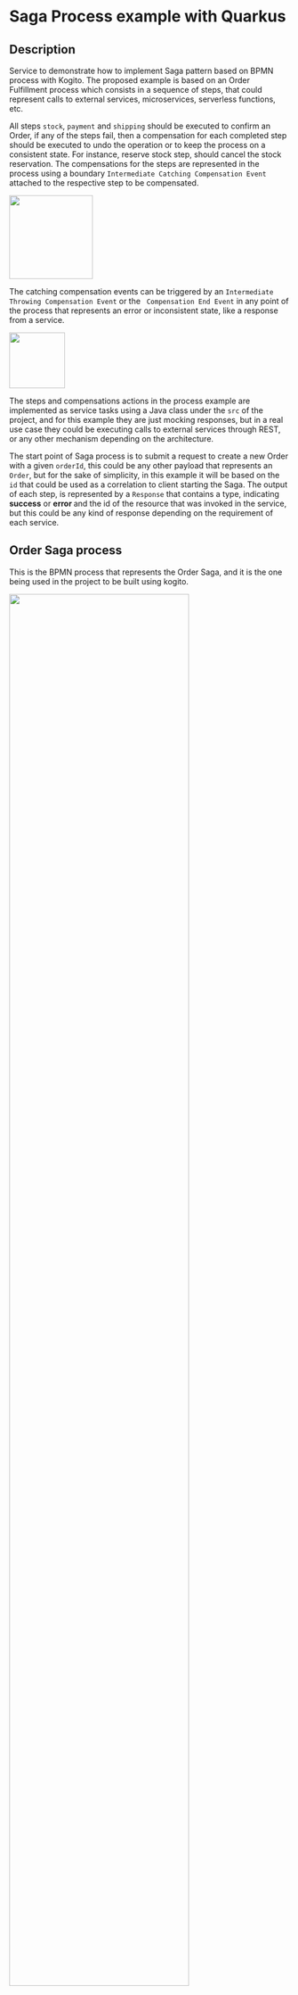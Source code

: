 # Saga Process example with Quarkus

## Description

Service to demonstrate how to implement Saga pattern based on BPMN process with Kogito. The proposed example is based
 on an Order Fulfillment process which consists in a sequence of steps, that could represent calls to external
  services, microservices, serverless functions, etc.
  
 All steps `stock`, `payment` and `shipping` should be executed to confirm an Order, if any of the
  steps fail, then a compensation for each completed step should be executed to undo the operation or to keep the
   process on a consistent state. For instance, reserve stock step, should cancel the stock reservation. The
    compensations for the steps are represented in the process using a boundary `Intermediate Catching Compensation
Event` attached to the respective step to be compensated.          

<img src="docs/images/boundary-compensation.png" height="150px"/>

The catching compensation events can be triggered by an `Intermediate Throwing Compensation Event` or the
 ` Compensation End Event` in any point of the process that represents an error or inconsistent state, like a response
  from a service.
 
 <img src="docs/images/throwing-compensation.png" height="100px"/>

The steps and compensations actions in the process example are implemented as service tasks using a Java class under
 the `src` of the project, and for this example they are just mocking responses, but in a real use case they
  could be executing calls to external services through REST, or any other mechanism depending on the architecture. 
 
 The start point of Saga process is to submit a request to create a new Order with a given `orderId`, this could be
  any other payload that represents an `Order`, but for the sake of simplicity, in this example it will be
   based on the `id` that could be used as a correlation to client starting the Saga.
  The output of each step, is represented by a `Response` that contains a type, indicating <b>success</b> or <b>error
  </b> and the id of the resource that was invoked in the service, but this could be any kind of response depending on
   the requirement of each service.

## Order Saga process

This is the BPMN process that represents the Order Saga, and it is the one being used in the project to be built using
 kogito.

<img src="docs/images/orders-saga-svg.svg" width="80%"/>

## Installing and Running

### Prerequisites

You will need:
  - Java 17+ installed
  - Environment variable JAVA_HOME set accordingly
  - Maven 3.8.6+ installed

When using native image compilation, you will also need:
  - [GraalVM 19.1.1](https://github.com/oracle/graal/releases/tag/vm-19.1.1) installed
  - Environment variable GRAALVM_HOME set accordingly
  - Note that GraalVM native image compilation typically requires other packages (glibc-devel, zlib-devel and gcc) to be installed too.  You also need 'native-image' installed in GraalVM (using 'gu install native-image'). Please refer to [GraalVM installation documentation](https://www.graalvm.org/docs/reference-manual/aot-compilation/#prerequisites) for more details.

### Compile and Run in Local Dev Mode

```
mvn clean compile quarkus:dev
```

### Package and Run in JVM mode

```
mvn clean package
java -jar target/process-saga-quarkus-runner.jar
```

### Package and Run using Local Native Image
Note that this requires GRAALVM_HOME to point to a valid GraalVM installation

```
mvn clean package -Pnative
```

To run the generated native executable, generated in `target/`, execute

```
./target/process-saga-quarkus-runner
```

Note: Native builds does not yet work on Windows, GraalVM and Quarkus should be rolling out support for Windows soon.

## OpenAPI (Swagger) documentation
[Specification at swagger.io](https://swagger.io/docs/specification/about/)

You can take a look at the [OpenAPI definition](http://localhost:8080/openapi?format=json) - automatically generated and included in this service - to determine all available operations exposed by this service. For easy readability you can visualize the OpenAPI definition file using a UI tool like for example available [Swagger UI](https://editor.swagger.io).

In addition, various clients to interact with this service can be easily generated using this OpenAPI definition.

When running in either Quarkus Development or Native mode, we also leverage the [Quarkus OpenAPI extension](https://quarkus.io/guides/openapi-swaggerui#use-swagger-ui-for-development) that exposes [Swagger UI](http://localhost:8080/swagger-ui/) that you can use to look at available REST endpoints and send test requests.

## Usage

Once the service is up and running, you can use the following examples to interact with the service. Note that rather than using the curl commands below, you can also use the [Swagger UI](http://localhost:8080/swagger-ui/) to send requests.

### Starting the Order Saga

#### POST /orders

Allows to start a new Order Saga with the given data:

Given data:

```json
{
    "orderId" : "03e6cf79-3301-434b-b5e1-d6899b5639aa"
    
}
```

Curl command (using the JSON object above):

```sh
curl -H "Content-Type: application/json" -X POST http://localhost:8080/orders -d '{"orderId" : "03e6cf79-3301-434b-b5e1-d6899b5639aa"}'
```
The response for the request is returned with attributes representing the response of each step, either
 success or failure. The `orderResponse` attribute indicates if the order can be confirmed in case of success or
  canceled in case of error.

Response example:

```json
    {
    "id": "799742b9-2903-45a3-be96-e7798f9425eb",
    "stockResponse": {
        "type": "SUCCESS",
        "resourceId": "c408e18d-6ec7-48bf-8396-ef2d45ab53d5"
    },
    "paymentResponse": {
        "type": "SUCCESS",
        "resourceId": "700672de-b897-4db6-b45e-411e2ade83a0"
    },
    "orderId": "12345678",
    "failService": "",
    "orderResponse": {
        "type": "SUCCESS",
        "resourceId": "12345678"
    },
    "shippingResponse": {
        "type": "SUCCESS",
        "resourceId": "3c3b8324-7e58-45ca-a939-244c19002e36"
    }
}
```

In the console executing the application you can check the log it with the executed steps.

```text
17:16:58:864 INFO  [org.kie.kogito.examples.StockService] Created Stock for 12345678 with Id: 8ab1ac13-38d0-49e6-ab40-1edd2dc39922
17:16:58:865 INFO  [org.kie.kogito.examples.PaymentService] Created Payment for 12345678 with Id: 2bfc044a-ccb4-4072-a26e-5a533d835257
17:16:58:865 INFO  [org.kie.kogito.examples.ShippingService] Created Shipping for 12345678 with Id: 84a45015-c98b-4e08-b4cd-cf05a19b87e1
17:16:58:865 INFO  [org.kie.kogito.examples.OrderService] Success Order 12345678
```

#### Simulating errors to activate the compensation flows

To make testing the process easier it was introduced an optional attribute `failService` that indicates which service
 should respond with an error. The attribute is basically the simple class name of the service.

Example:

```json
{
    "orderId" : "03e6cf79-3301-434b-b5e1-d6899b5639aa",
    "failService" : "PaymentService"    
}
```
Curl command (using the JSON object above):

```sh
curl -H "Content-Type: application/json" -X POST http://localhost:8080/orders -d '{"orderId" : "03e6cf79-3301-434b-b5e1-d6899b5639aa", "failService" : "PaymentService"}' 
```

Response example:

```json
{
    "id": "ef9c8b05-381c-456d-bf43-fbf5331a5e29",
    "stockResponse": {
        "type": "SUCCESS",
        "resourceId": "9098daa2-f40f-4231-995a-1c7d159df190"
    },
    "paymentResponse": {
        "type": "SUCCESS",
        "resourceId": "d6ac4086-efe9-4a9e-849c-2b6d48dbc1f0"
    },
    "orderId": "12345678",
    "failService": "ShippingService",
    "orderResponse": {
        "type": "ERROR",
        "resourceId": "12345678"
    },
    "shippingResponse": {
        "type": "ERROR",
        "resourceId": "39c40aa1-10af-42ad-8ba2-b8dd9c6279e1"
    }
}
```

In the console executing the application you can check the log it with the executed steps.

```text
17:16:17:723 INFO  [org.kie.kogito.examples.StockService] Created Stock for 12345678 with Id: 9098daa2-f40f-4231-995a-1c7d159df190
17:16:17:724 INFO  [org.kie.kogito.examples.PaymentService] Created Payment for 12345678 with Id: d6ac4086-efe9-4a9e-849c-2b6d48dbc1f0
17:16:17:724 INFO  [org.kie.kogito.examples.ShippingService] Created Shipping for 12345678 with Id: 39c40aa1-10af-42ad-8ba2-b8dd9c6279e1
17:16:17:746 WARN  [org.kie.kogito.examples.ShippingService] Cancel Shipping for 39c40aa1-10af-42ad-8ba2-b8dd9c6279e1
17:16:17:746 WARN  [org.kie.kogito.examples.PaymentService] Cancel Payment for d6ac4086-efe9-4a9e-849c-2b6d48dbc1f0
17:16:17:747 WARN  [org.kie.kogito.examples.StockService] Cancel Stock for 9098daa2-f40f-4231-995a-1c7d159df190
17:16:17:747 WARN  [org.kie.kogito.examples.OrderService] Failed Order 12345678
```
